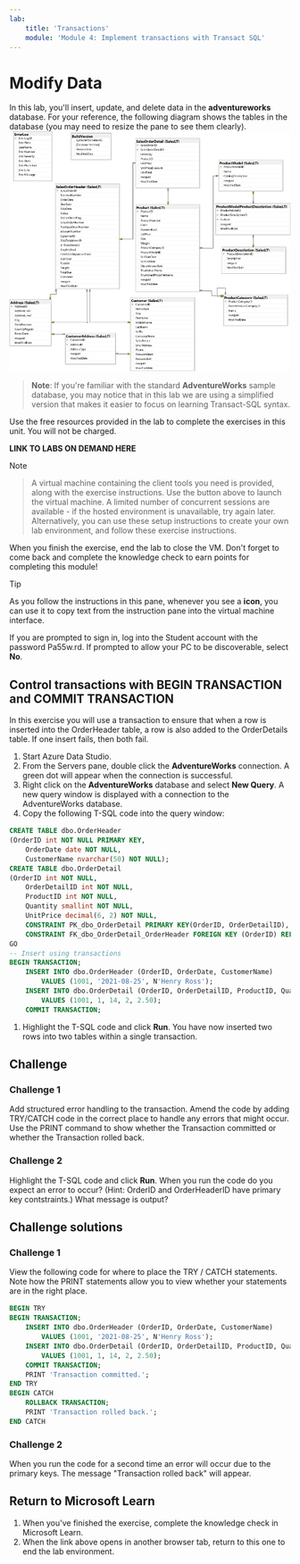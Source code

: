 ```yaml
---
lab:
    title: 'Transactions'
    module: 'Module 4: Implement transactions with Transact SQL'
---
```

# Modify Data

In this lab, you'll insert, update, and delete data in the **adventureworks** database. For your reference, the following diagram shows the tables in the database (you may need to resize the pane to see them clearly).
![An entity relationship diagram of the adventureworks database](./images/adventureworks-erd.png)
> **Note**: If you're familiar with the standard **AdventureWorks** sample database, you may notice that in this lab we are using a simplified version that makes it easier to focus on learning Transact-SQL syntax.

Use the free resources provided in the lab to complete the exercises in this unit. You will not be charged.

**LINK TO LABS ON DEMAND HERE**

> [!NOTE]

> A virtual machine containing the client tools you need is provided, along with the exercise instructions. Use the button above to launch the virtual machine. A limited number of concurrent sessions are available - if the hosted environment is unavailable, try again later. Alternatively, you can use these setup instructions to create your own lab environment, and follow these exercise instructions.

When you finish the exercise, end the lab to close the VM. Don't forget to come back and complete the knowledge check to earn points for completing this module!

> [!TIP]
> As you follow the instructions in this pane, whenever you see a **icon**, you can use it to copy text from the instruction pane into the virtual machine interface.

If you are prompted to sign in, log into the Student account with the password Pa55w.rd. If prompted to allow your PC to be discoverable, select **No**.

## Control transactions with BEGIN TRANSACTION and COMMIT TRANSACTION

In this exercise you will use a transaction to ensure that when a row is inserted into the OrderHeader table, a row is also added to the OrderDetails table. If one insert fails, then both fail.

1. Start Azure Data Studio.
1. From the Servers pane, double click the **AdventureWorks** connection. A green dot will appear when the connection is successful. 
1. Right click on the **AdventureWorks** database and select **New Query**. A new query window is displayed with a connection to the AdventureWorks database.
1. Copy the following T-SQL code into the query window:

```SQL
CREATE TABLE dbo.OrderHeader
(OrderID int NOT NULL PRIMARY KEY,
	OrderDate date NOT NULL,
	CustomerName nvarchar(50) NOT NULL);
CREATE TABLE dbo.OrderDetail
(OrderID int NOT NULL,
	OrderDetailID int NOT NULL,
	ProductID int NOT NULL,
	Quantity smallint NOT NULL,
	UnitPrice decimal(6, 2) NOT NULL,
	CONSTRAINT PK_dbo_OrderDetail PRIMARY KEY(OrderID, OrderDetailID),
	CONSTRAINT FK_dbo_OrderDetail_OrderHeader FOREIGN KEY (OrderID) REFERENCES dbo.OrderHeader (OrderID));
GO
-- Insert using transactions
BEGIN TRANSACTION;
    INSERT INTO dbo.OrderHeader (OrderID, OrderDate, CustomerName)
		VALUES (1001, '2021-08-25', N'Henry Ross');
	INSERT INTO dbo.OrderDetail (OrderID, OrderDetailID, ProductID, Quantity, UnitPrice)
		VALUES (1001, 1, 14, 2, 2.50);
	COMMIT TRANSACTION;
```

1. Highlight the T-SQL code and click **Run**. You have now inserted two rows into two tables within a single transaction.

## Challenge

### Challenge 1

Add structured error handling to the transaction. Amend the code by adding TRY/CATCH code in the correct place to handle any errors that might occur. Use the PRINT command to show whether the Transaction committed or whether the Transaction rolled back.

### Challenge 2

Highlight the T-SQL code and click **Run**. When you run the code do you expect an error to occur? (Hint: OrderID and OrderHeaderID have primary key contstraints.) What message is output?
 
## Challenge solutions 

### Challenge 1

View the following code for where to place the TRY / CATCH statements. Note how the PRINT statements allow you to view whether your statements are in the right place.

```SQL
BEGIN TRY
BEGIN TRANSACTION;
	INSERT INTO dbo.OrderHeader (OrderID, OrderDate, CustomerName)
		VALUES (1001, '2021-08-25', N'Henry Ross');
	INSERT INTO dbo.OrderDetail (OrderID, OrderDetailID, ProductID, Quantity, UnitPrice)
		VALUES (1001, 1, 14, 2, 2.50);
	COMMIT TRANSACTION;
	PRINT 'Transaction committed.';
END TRY
BEGIN CATCH
	ROLLBACK TRANSACTION;
	PRINT 'Transaction rolled back.';
END CATCH
```

### Challenge 2

When you run the code for a second time an error will occur due to the primary keys. The message "Transaction rolled back" will appear.

## Return to Microsoft Learn

1. When you've finished the exercise, complete the knowledge check in Microsoft Learn.
1. When the link above opens in another browser tab, return to this one to end the lab environment.
